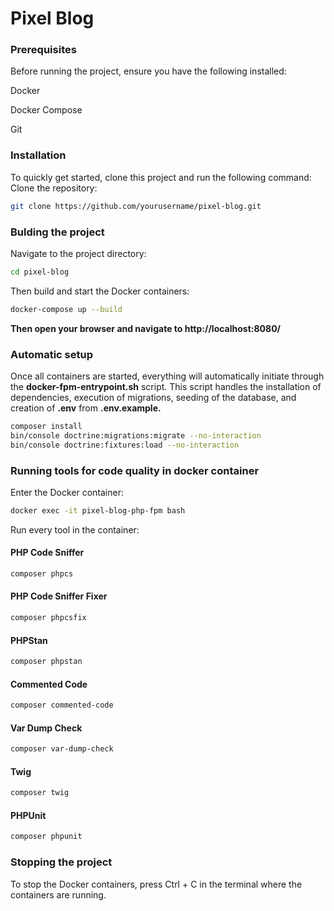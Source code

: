 # Pixel Blog

### Prerequisites

Before running the project, ensure you have the following installed:

Docker

Docker Compose

Git

### Installation

To quickly get started, clone this project and run the following command:
Clone the repository:

```bash
git clone https://github.com/yourusername/pixel-blog.git
```

### Bulding the project

Navigate to the project directory:

```bash
cd pixel-blog
 ```

Then build and start the Docker containers:

```bash
docker-compose up --build
```

**Then open your browser and navigate to http://localhost:8080/**

### Automatic setup
Once all containers are started, everything will automatically initiate through the **docker-fpm-entrypoint.sh** script. This script handles the installation of dependencies, execution of migrations, seeding of the database, and creation of **.env** from **.env.example.**
```bash
composer install
bin/console doctrine:migrations:migrate --no-interaction
bin/console doctrine:fixtures:load --no-interaction
```

### Running tools for code quality in docker container

Enter the Docker container:

```bash
docker exec -it pixel-blog-php-fpm bash
```

Run every tool in the container:
#### PHP Code Sniffer

```bash
composer phpcs
```

#### PHP Code Sniffer Fixer

```bash
composer phpcsfix
```

#### PHPStan

```bash
composer phpstan
```

#### Commented Code

```bash
composer commented-code
```

#### Var Dump Check

```bash
composer var-dump-check
```

#### Twig

```bash
composer twig
```

#### PHPUnit

```bash
composer phpunit
```

### Stopping the project

To stop the Docker containers, press Ctrl + C in the terminal where the containers are running.
